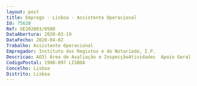 ```yaml
--- 
layout: post
title: Emprego - Lisboa - Assistente Operacional
Id: 75620
Ref: OE202003/0500
DataAbertura: 2020-03-19
DataFecho: 2020-04-02
Trabalho: Assistente Operacional
Empregador: Instituto dos Registos e do Notariado, I.P.
Descricao: AO3) Área de Avaliação e InspecçãoAtividades  Apoio Geral
CodigoPostal: 1990-097 LISBOA
Concelho: Lisboa
Distrito: Lisboa
--- 
```

